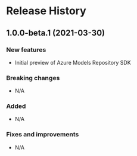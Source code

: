 # Release History

## 1.0.0-beta.1 (2021-03-30)

### New features

- Initial preview of Azure Models Repository SDK

### Breaking changes

- N/A

### Added

- N/A

### Fixes and improvements

- N/A
